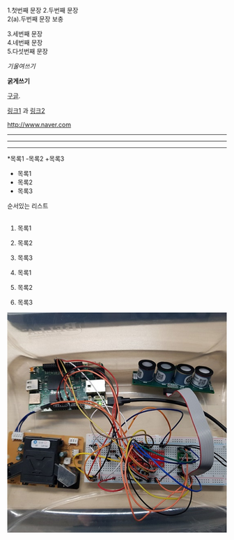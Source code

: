 1.첫번째 문장
2.두번째 문장  
2(a).두번째 문장 보충

3.세번째 문장  
4.네번째 문장  
5.다섯번째 문장

*기울여쓰기*

**굵게쓰기**

[구글](http://google.com "링크제목").

[링크1][1] 과 [링크2][2]

[1]: http://www.naver.com "네이버"
[2]: http://www.google.com "구글"

<http://www.naver.com>

---
***
___

*목록1
-목록2
+목록3

+ 목록1
+ 목록2
+ 목록3

순서있는 리스트
<br/>
<br/>

1. 목록1
2. 목록2
3. 목록3

1. 목록1
1. 목록2
1. 목록3

![Instructure](https://github.com/Kelvin-IoT-2019-Summer/Project_UCSD/blob/bran/Instructure.jpg)


